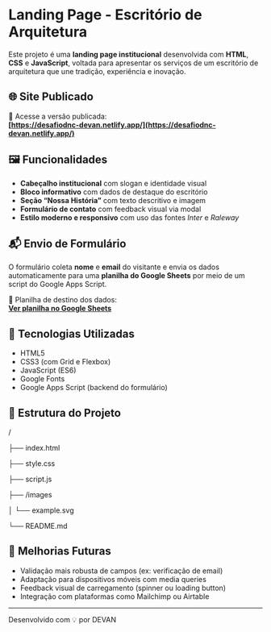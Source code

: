 # Landing Page - Escritório de Arquitetura

Este projeto é uma **landing page institucional** desenvolvida com **HTML**, **CSS** e **JavaScript**, voltada para apresentar os serviços de um escritório de arquitetura que une tradição, experiência e inovação.

## 🌐 Site Publicado

🔗 Acesse a versão publicada:  
**[https://desafiodnc-devan.netlify.app/](https://desafiodnc-devan.netlify.app/)**

## 🖼️ Funcionalidades

- **Cabeçalho institucional** com slogan e identidade visual
- **Bloco informativo** com dados de destaque do escritório
- **Seção “Nossa História”** com texto descritivo e imagem
- **Formulário de contato** com feedback visual via modal
- **Estilo moderno e responsivo** com uso das fontes *Inter* e *Raleway*

## 📬 Envio de Formulário

O formulário coleta **nome** e **email** do visitante e envia os dados automaticamente para uma **planilha do Google Sheets** por meio de um script do Google Apps Script.

📄 Planilha de destino dos dados:  
**[Ver planilha no Google Sheets](https://docs.google.com/spreadsheets/d/1IusuLCYWJRXl-ElvEMhny-GLwcVqnsW6VwQLk5QfhSY/edit?gid=0#gid=0)**

## 🚀 Tecnologias Utilizadas

- HTML5
- CSS3 (com Grid e Flexbox)
- JavaScript (ES6)
- Google Fonts
- Google Apps Script (backend do formulário)

## 📁 Estrutura do Projeto

/

├── index.html

├── style.css

├── script.js

├── /images

│ └── example.svg

└── README.md


## 📌 Melhorias Futuras

- Validação mais robusta de campos (ex: verificação de email)
- Adaptação para dispositivos móveis com media queries
- Feedback visual de carregamento (spinner ou loading button)
- Integração com plataformas como Mailchimp ou Airtable


---

Desenvolvido com 💡 por DEVAN


